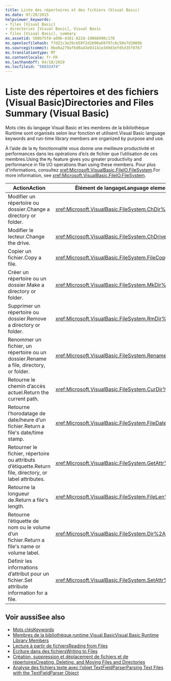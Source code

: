 ```yaml
---
title: Liste des répertoires et des fichiers (Visual Basic)
ms.date: 07/20/2015
helpviewer_keywords:
- files [Visual Basic]
- directories [Visual Basic], Visual Basic
- files [Visual Basic], summary
ms.assetid: 588b75fd-a09b-4381-822d-19868990c170
ms.openlocfilehash: f7d21c3e29cb59f2d2690ab9797c6c50e7d3009b
ms.sourcegitcommit: 0be8a279af6d8a43e03141e349d3efd5d35f8767
ms.translationtype: MT
ms.contentlocale: fr-FR
ms.lasthandoff: 04/18/2019
ms.locfileid: "58832474"
---
```

# <a name="directories-and-files-summary-visual-basic"></a><span data-ttu-id="708e6-102">Liste des répertoires et des fichiers (Visual Basic)</span><span class="sxs-lookup"><span data-stu-id="708e6-102">Directories and Files Summary (Visual Basic)</span></span>
<span data-ttu-id="708e6-103">Mots clés du langage Visual Basic et les membres de la bibliothèque Runtime sont organisés selon leur fonction et utilisent.</span><span class="sxs-lookup"><span data-stu-id="708e6-103">Visual Basic language keywords and run-time library members are organized by purpose and use.</span></span>  
  
 <span data-ttu-id="708e6-104">À l’aide de la `My` fonctionnalité vous donne une meilleure productivité et performances dans les opérations d’e/s de fichier que l’utilisation de ces membres.</span><span class="sxs-lookup"><span data-stu-id="708e6-104">Using the `My` feature gives you greater productivity and performance in file I/O operations than using these members.</span></span> <span data-ttu-id="708e6-105">Pour plus d'informations, consultez <xref:Microsoft.VisualBasic.FileIO.FileSystem>.</span><span class="sxs-lookup"><span data-stu-id="708e6-105">For more information, see <xref:Microsoft.VisualBasic.FileIO.FileSystem>.</span></span>  
  
|<span data-ttu-id="708e6-106">**Action**</span><span class="sxs-lookup"><span data-stu-id="708e6-106">**Action**</span></span>|<span data-ttu-id="708e6-107">**Élément de langage**</span><span class="sxs-lookup"><span data-stu-id="708e6-107">**Language element**</span></span>|  
|----------------|--------------------------|  
|<span data-ttu-id="708e6-108">Modifier un répertoire ou dossier.</span><span class="sxs-lookup"><span data-stu-id="708e6-108">Change a directory or folder.</span></span>|<xref:Microsoft.VisualBasic.FileSystem.ChDir%2A>|  
|<span data-ttu-id="708e6-109">Modifier le lecteur.</span><span class="sxs-lookup"><span data-stu-id="708e6-109">Change the drive.</span></span>|<xref:Microsoft.VisualBasic.FileSystem.ChDrive%2A>|  
|<span data-ttu-id="708e6-110">Copier un fichier.</span><span class="sxs-lookup"><span data-stu-id="708e6-110">Copy a file.</span></span>|<xref:Microsoft.VisualBasic.FileSystem.FileCopy%2A>|  
|<span data-ttu-id="708e6-111">Créer un répertoire ou un dossier.</span><span class="sxs-lookup"><span data-stu-id="708e6-111">Make a directory or folder.</span></span>|<xref:Microsoft.VisualBasic.FileSystem.MkDir%2A>|  
|<span data-ttu-id="708e6-112">Supprimer un répertoire ou dossier.</span><span class="sxs-lookup"><span data-stu-id="708e6-112">Remove a directory or folder.</span></span>|<xref:Microsoft.VisualBasic.FileSystem.RmDir%2A>|  
|<span data-ttu-id="708e6-113">Renommer un fichier, un répertoire ou un dossier.</span><span class="sxs-lookup"><span data-stu-id="708e6-113">Rename a file, directory, or folder.</span></span>|<xref:Microsoft.VisualBasic.FileSystem.Rename%2A>|  
|<span data-ttu-id="708e6-114">Retourne le chemin d’accès actuel.</span><span class="sxs-lookup"><span data-stu-id="708e6-114">Return the current path.</span></span>|<xref:Microsoft.VisualBasic.FileSystem.CurDir%2A>|  
|<span data-ttu-id="708e6-115">Retourne l’horodatage de date/heure d’un fichier.</span><span class="sxs-lookup"><span data-stu-id="708e6-115">Return a file's date/time stamp.</span></span>|<xref:Microsoft.VisualBasic.FileSystem.FileDateTime%2A>|  
|<span data-ttu-id="708e6-116">Retourner le fichier, répertoire ou attributs d’étiquette.</span><span class="sxs-lookup"><span data-stu-id="708e6-116">Return file, directory, or label attributes.</span></span>|<xref:Microsoft.VisualBasic.FileSystem.GetAttr%2A>|  
|<span data-ttu-id="708e6-117">Retourne la longueur de.</span><span class="sxs-lookup"><span data-stu-id="708e6-117">Return a file's length.</span></span>|<xref:Microsoft.VisualBasic.FileSystem.FileLen%2A>|  
|<span data-ttu-id="708e6-118">Retourne l’étiquette de nom ou le volume d’un fichier.</span><span class="sxs-lookup"><span data-stu-id="708e6-118">Return a file's name or volume label.</span></span>|<xref:Microsoft.VisualBasic.FileSystem.Dir%2A>|  
|<span data-ttu-id="708e6-119">Définir les informations d’attribut pour un fichier.</span><span class="sxs-lookup"><span data-stu-id="708e6-119">Set attribute information for a file.</span></span>|<xref:Microsoft.VisualBasic.FileSystem.SetAttr%2A>|  
  
## <a name="see-also"></a><span data-ttu-id="708e6-120">Voir aussi</span><span class="sxs-lookup"><span data-stu-id="708e6-120">See also</span></span>

- [<span data-ttu-id="708e6-121">Mots clés</span><span class="sxs-lookup"><span data-stu-id="708e6-121">Keywords</span></span>](../../../visual-basic/language-reference/keywords/index.md)
- [<span data-ttu-id="708e6-122">Membres de la bibliothèque runtime Visual Basic</span><span class="sxs-lookup"><span data-stu-id="708e6-122">Visual Basic Runtime Library Members</span></span>](../../../visual-basic/language-reference/runtime-library-members.md)
- [<span data-ttu-id="708e6-123">Lecture à partir de fichiers</span><span class="sxs-lookup"><span data-stu-id="708e6-123">Reading from Files</span></span>](../../../visual-basic/developing-apps/programming/drives-directories-files/reading-from-files.md)
- [<span data-ttu-id="708e6-124">Écriture dans des fichiers</span><span class="sxs-lookup"><span data-stu-id="708e6-124">Writing to Files</span></span>](../../../visual-basic/developing-apps/programming/drives-directories-files/writing-to-files.md)
- [<span data-ttu-id="708e6-125">Création, suppression et déplacement de fichiers et de répertoires</span><span class="sxs-lookup"><span data-stu-id="708e6-125">Creating, Deleting, and Moving Files and Directories</span></span>](../../../visual-basic/developing-apps/programming/drives-directories-files/creating-deleting-and-moving-files-and-directories.md)
- [<span data-ttu-id="708e6-126">Analyse des fichiers texte avec l’objet TextFieldParser</span><span class="sxs-lookup"><span data-stu-id="708e6-126">Parsing Text Files with the TextFieldParser Object</span></span>](../../../visual-basic/developing-apps/programming/drives-directories-files/parsing-text-files-with-the-textfieldparser-object.md)
